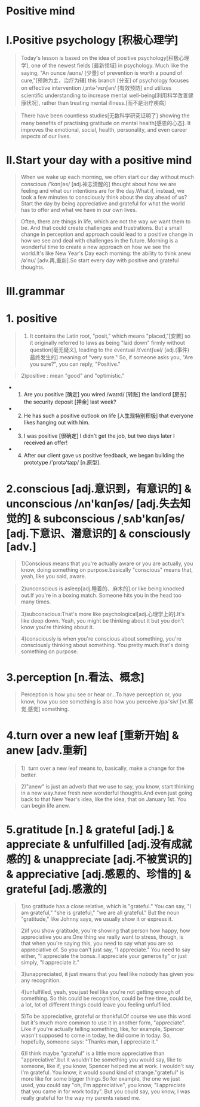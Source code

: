 # Positive mind

# I.Positive psychology [积极心理学]
> Today's lesson is based on the idea of positive psychology[积极心理学], one of the newest fields [最新领域] in psychology. Much like the saying, "An ounce /aʊns/ [少量] of prevention is worth a pound of cure,"[预防为主，治疗为辅] this branch [分支] of psychology focuses on effective intervention /ˌɪntɚ'vɛnʃən/ [有效预防] and utilizes scientific understanding to increase mental well-being[利用科学改善健康状况], rather than treating mental illness.[而不是治疗疾病]

> There have been countless studies[无数科学研究证明了] showing the many benefits of practising gratitude on mental health[感恩的心态]. It improves the emotional, social, health, personality, and even career aspects of our lives. 

# II.Start your day with a positive mind
> When we wake up each morning, we often start our day without much conscious /'kɑnʃəs/ [adj.神志清醒的] thought about how we are feeling and what our intentions are for the day.What if, instead, we took a few minutes to consciously think about the day ahead of us? Start the day by being appreciative and grateful for what the world has to offer and what we have in our own lives.

> Often, there are things in life, which are not the way we want them to be. And that could create challenges and frustrations. But a small change in perception and approach could lead to a positive change in how we see and deal with challenges in the future. Morning is a wonderful time to create a new approach on how we see the world.It's like New Year's Day each morning: the ability to think anew /ə'nʊ/ [adv.再,重新].So start every day with positive and grateful thoughts.

# III.grammar
# 1. positive
> 1) It contains the Latin root, "posit," which means "placed,"[安置] so it originally referred to laws as being "laid down" firmly without question[毫无疑义], leading to the eventual /ɪˈvɛntʃuəl/ [adj.(事件)最终发生的] meaning of "very sure." So, if someone asks you, "Are you sure?", you can reply, "Positive."

> 2)positive : mean "good" and "optimistic."

- 1. Are you positive [确定] you wired /waɪrd/ [转账] the landlord [房东] the security deposit [押金] last week? 

- 2. He has such a positive outlook on life [人生观特别积极] that everyone likes hanging out with him. 

- 3. I was positive [很确定] I didn't get the job, but two days later I received an offer! 

- 4. After our client gave us positive feedback, we began building the prototype /'protə'taɪp/ [n.原型]. 

# 2.conscious [adj.意识到，有意识的] & unconscious /ʌn'kɑnʃəs/ [adj.失去知觉的] & subconscious /ˌsʌb'kɑnʃəs/ [adj.下意识、潜意识的] & consciously [adv.]
> 1)Conscious means that you're actually aware or you are actually, you know, doing something on purpose.basically "conscious" means that, yeah, like you said, aware.

> 2)unconscious is asleep[adj.睡着的、麻木的].or like being knocked out.If you're in a boxing match. Someone hits you in the head too many times.

> 3)subconscious:That's more like psychological[adj.心理学上的].It's like deep down. Yeah, you might be thinking about it but you don't know you're thinking about it. 

> 4)consciously is when you're conscious about something, you're consciously thinking about something. You pretty much.that's doing something on purpose.

# 3.perception [n.看法、概念]
> Perception is how you see or hear or...To have perception or, you know, how you see something is also how you perceive /pɚ'siv/ [vt.察觉,感觉] something.

# 4.turn over a new leaf [重新开始] & anew [adv.重新]
> 1）turn over a new leaf means to, basically, make a change for the better.

> 2)"anew" is just an adverb that we use to say, you know, start thinking in a new way.have fresh new wonderful thoughts.And even just going back to that New Year's idea, like the idea, that on January 1st. You can begin life anew.

# 5.gratitude [n.] & grateful [adj.] & appreciate & unfulfilled [adj.没有成就感的] & unappreciate [adj.不被赏识的] & appreciative [adj.感恩的、珍惜的] & grateful [adj.感激的]
> 1)so gratitude has a close relative, which is "grateful." You can say, "I am grateful," "she is grateful," "we are all grateful." But the noun "gratitude," like Johnny says, we usually show it or express it.

> 2)if you show gratitude, you're showing that person how happy, how appreciative you are.One thing we really want to stress, though, is that when you're saying this, you need to say what you are so appreciative of. So you can't just say, "I appreciate." You need to say either, "I appreciate the bonus. I appreciate your generosity" or just simply, "I appreciate it."

> 3)unappreciated, it just means that you feel like nobody has given you any recognition.

> 4)unfulfilled, yeah, you just feel like you're not getting enough of something. So this could be recognition, could be free time, could be, a lot, lot of different things could leave you feeling unfulfilled.

> 5)To be appreciative, grateful or thankful.Of course we use this word but it's much more common to use it in another form, "appreciate". Like if you're actually telling something, like, for example, Spencer wasn't supposed to come in today, he did come in today. So, hopefully, someone says: "Thanks man, I appreciate it."

> 6)I think maybe "grateful" is a little more appreciative than "appreciative".but it wouldn't be something you would say, like to someone, like if, you know, Spencer helped me at work. I wouldn't say I'm grateful. You know, it would sound kind of strange."grateful" is more like for some bigger things.So for example, the one we just used, you could say "oh, I'm appreciative", you know, "I appreciate that you came in for work today". But you could say, you know, I was really grateful for the way my parents raised me.
















